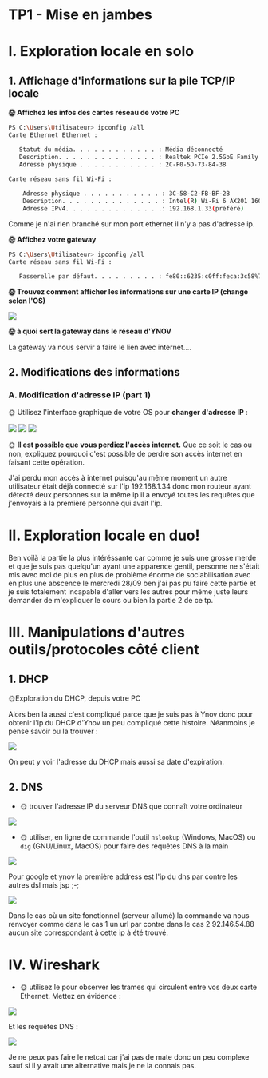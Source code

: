 # TP1 - Mise en jambes

# I. Exploration locale en solo

## 1. Affichage d'informations sur la pile TCP/IP locale

**🌞 Affichez les infos des cartes réseau de votre PC**
```bash
PS C:\Users\Utilisateur> ipconfig /all
Carte Ethernet Ethernet :

   Statut du média. . . . . . . . . . . . : Média déconnecté
   Description. . . . . . . . . . . . . . : Realtek PCIe 2.5GbE Family Controller
   Adresse physique . . . . . . . . . . . : 2C-F0-5D-73-84-38
   
Carte réseau sans fil Wi-Fi :

    Adresse physique . . . . . . . . . . . : 3C-58-C2-FB-BF-2B
    Description. . . . . . . . . . . . . . : Intel(R) Wi-Fi 6 AX201 160MHz
    Adresse IPv4. . . . . . . . . . . . . .: 192.168.1.33(préféré)
``` 
Comme je n'ai rien branché sur mon port ethernet il n'y a pas d'adresse ip.

**🌞 Affichez votre gateway**

```bash
PS C:\Users\Utilisateur> ipconfig /all
Carte réseau sans fil Wi-Fi :

   Passerelle par défaut. . . . . . . . . : fe80::6235:c0ff:feca:3c58%7
```

**🌞 Trouvez comment afficher les informations sur une carte IP (change selon l'OS)**

![](https://i.imgur.com/zRhqbvQ.png)

**🌞 à quoi sert la gateway dans le réseau d'YNOV**

La gateway va nous servir a faire le lien avec internet....

## 2. Modifications des informations

### A. Modification d'adresse IP (part 1) 

🌞 Utilisez l'interface graphique de votre OS pour **changer d'adresse IP** : 

![](https://i.imgur.com/yjNWL0r.png)
![](https://i.imgur.com/g4h41zI.png)
![](https://i.imgur.com/SeutE1X.png)

🌞 **Il est possible que vous perdiez l'accès internet.** Que ce soit le cas ou non, expliquez pourquoi c'est possible de perdre son accès internet en faisant cette opération.

J'ai perdu mon accès à internet puisqu'au même moment un autre utilisateur était déjà connecté sur l'ip 192.168.1.34 donc mon routeur ayant détecté deux personnes sur la même ip il a envoyé toutes les requêtes que j'envoyais à la première personne qui avait l'ip.

# II. Exploration locale en duo!

Ben voilà la partie la plus intéréssante car comme je suis une grosse merde et que je suis pas quelqu'un ayant une apparence gentil, personne ne s'était mis avec moi de plus en plus de problème énorme de sociabilisation avec en plus une abscence le mercredi 28/09 ben j'ai pas pu faire cette partie et je suis totalement incapable d'aller vers les autres pour même juste leurs demander de m'expliquer le cours ou bien la partie 2 de ce tp.

# III. Manipulations d'autres outils/protocoles côté client

## 1. DHCP

🌞Exploration du DHCP, depuis votre PC

Alors ben là aussi c'est compliqué parce que je suis pas à Ynov donc pour obtenir l'ip du DHCP d'Ynov un peu compliqué cette histoire. Néanmoins je pense savoir ou la trouver :

![](https://i.imgur.com/2BE56VE.png)

On peut y voir l'adresse du DHCP mais aussi sa date d'expiration.

## 2. DNS

- 🌞 trouver l'adresse IP du serveur DNS que connaît votre ordinateur

![](https://i.imgur.com/3kuA13z.png)

- 🌞 utiliser, en ligne de commande l'outil `nslookup` (Windows, MacOS) ou `dig` (GNU/Linux, MacOS) pour faire des requêtes DNS à la main

![](https://i.imgur.com/Isex9NS.png)

Pour google et ynov la première address est l'ip du dns par contre les autres dsl mais jsp ;-;

![](https://i.imgur.com/BMf0yZv.png)

Dans le cas où un site fonctionnel (serveur allumé) la commande va nous renvoyer comme dans le cas 1 un url par contre dans le cas 2 92.146.54.88 aucun site correspondant à cette ip à été trouvé.

# IV. Wireshark

- 🌞 utilisez le pour observer les trames qui circulent entre vos deux carte Ethernet. Mettez en évidence : 

![](https://i.imgur.com/JzqHtVw.png)

Et les requêtes DNS : 

![](https://i.imgur.com/MWA8PxT.png)


Je ne peux pas faire le netcat car j'ai pas de mate donc un peu complexe sauf si il y avait une alternative mais je ne la connais pas.
